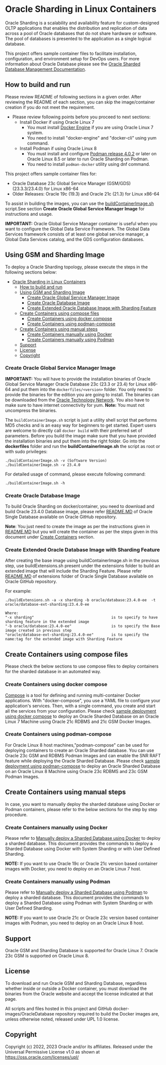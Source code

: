 # Oracle Sharding in Linux Containers

Oracle Sharding is a scalability and availability feature for custom-designed OLTP applications that enables the distribution and replication of data across a pool of Oracle databases that do not share hardware or software. The pool of databases is presented to the application as a single logical database.

This project offers sample container files to facilitate installation, configuration, and environment setup for DevOps users. For more information about Oracle Database please see the [Oracle Sharded Database Management Documentation](http://docs.oracle.com/en/database/).

## How to build and run

Please review README of following sections in a given order. After reviewing the README of each section, you can skip the image/container creation if you do not meet the requirement.

* Please review following points before you proceed to next sections:
  * Install Docker if using Oracle Linux 7
    * You must install [Docker Engine](https://docs.oracle.com/en/operating-systems/oracle-linux/docker/) if you are using Oracle Linux 7 system.
    * You need to install "docker-engine" and "docker-cli" using yum command.
  * Install Podman if using Oracle Linux 8
    * You must install and configure [Podman release 4.0.2](https://docs.oracle.com/en/operating-systems/oracle-linux/Podman/) or later on Oracle Linux 8.5 or later to run Oracle Sharding on Podman.
    * You need to install `podman-docker` utility using dnf command.

This project offers sample container files for:

* Oracle Database 23c Global Service Manager (GSM/GDS) (23.3.3/23.4.0) for Linux x86-64
* Older Releases: Oracle 19c (19.3) and Oracle 21c (21.3) for Linux x86-64

To assist in building the images, you can use the [buildContainerImage.sh](dockerfiles/buildContainerImage.sh) script.See section **Create Oracle Global Service Manager Image** for instructions and usage.

**IMPORTANT:** Oracle Global Service Manager container is useful when you want to configure the Global Data Service Framework. The Global Data Services framework consists of at least one global service manager, a Global Data Services catalog, and the GDS configuration databases.

## Using GSM and Sharding Image

To deploy a Oracle Sharding topology, please execute the steps in the following sections below:
- [Oracle Sharding in Linux Containers](#oracle-sharding-in-linux-containers)
  - [How to build and run](#how-to-build-and-run)
  - [Using GSM and Sharding Image](#using-gsm-and-sharding-image)
    - [Create Oracle Global Service Manager Image](#create-oracle-global-service-manager-image)
    - [Create Oracle Database Image](#create-oracle-database-image)
    - [Create Extended Oracle Database Image with Sharding Feature](#create-extended-oracle-database-image-with-sharding-feature)
  - [Create Containers using compose files](#create-containers-using-compose-files)
    - [Create Containers using docker compose](#create-containers-using-docker-compose)
    - [Create Containers using podman-compose](#create-containers-using-podman-compose)
  - [Create Containers using manual steps](#create-containers-using-manual-steps)
    - [Create Containers manually using Docker](#create-containers-manually-using-docker)
    - [Create Containers manually using Podman](#create-containers-manually-using-podman)
  - [Support](#support)
  - [License](#license)
  - [Copyright](#copyright)

### Create Oracle Global Service Manager Image

**IMPORTANT:** You will have to provide the installation binaries of Oracle Global Service Manager Oracle Database 23c  (23.3 or 23.4) for Linux x86-64 and put them into the `dockerfiles/<version>` folder. You only need to provide the binaries for the edition you are going to install. The binaries can be downloaded from the [Oracle Technology Network](http://www.oracle.com/technetwork/database/enterprise-edition/downloads/index.html). You also have to make sure to have internet connectivity for yum.
**Note:** You must not uncompress the binaries.

The `buildContainerImage.sh` script is just a utility shell script that performs MD5 checks and is an easy way for beginners to get started. Expert users are welcome to directly call `docker build` with their preferred set of parameters. Before you build the image make sure that you have provided the installation binaries and put them into the right folder. Go into the **dockerfiles** folder and run the **buildContainerImage.sh** the script as root or with sudo privileges:

```
./buildContainerImage.sh -v (Software Version)
./buildContainerImage.sh -v 23.4.0
```

For detailed usage of command, please execute following command:

```
./buildContainerImage.sh -h
```

### Create Oracle Database Image

To build Oracle Sharding on docker/container, you need to download and build Oracle 23.4.0 Database image, please refer [README.MD](https://github.com/oracle/docker-images/blob/master/OracleDatabase/SingleInstance/README.md) of Oracle Single Database available on Oracle GitHub repository.

**Note**: You just need to create the image as per the instructions given in [README.MD](https://github.com/oracle/docker-images/blob/master/OracleDatabase/SingleInstance/README.md) but you will create the container as per the steps given in this document under [Create Containers](#create-containers) section.

### Create Extended Oracle Database Image with Sharding Feature

After creating the base image using buildContainerImage.sh in the previous step, use buildExtensions.sh present under the extensions folder to build an extended image that will include the Sharding Feature. Please refer [README.MD](https://github.com/oracle/docker-images/blob/main/OracleDatabase/SingleInstance/extensions/README.md) of extensions folder of Oracle Single Database available on Oracle GitHub repository.

For example:

```
./buildExtensions.sh -a -x sharding -b oracle/database:23.4.0-ee  -t oracle/database-ext-sharding:23.4.0-ee

Where:
"-x sharding"                                   is to specify to have sharding feature in the extended image
"-b oracle/database:23.4.0-ee"                  is to specify the Base image created in previous step
"oracle/database-ext-sharding:23.4.0-ee"        is to specify the name:tag for the extended image with Sharding Feature
```

## Create Containers using compose files

Please check the below sections to use compose files to deploy containers for the sharded database in an automated way.

### Create Containers using docker compose

[Compose](https://docs.docker.com/compose/) is a tool for defining and running multi-container Docker applications. With "docker-compose", you use a YAML file to configure your application's services. Then, with a single command, you create and start all the services from your configuration. Please check [sample deployment using docker compose](./samples/compose-files/docker-compose.md) to deploy an Oracle Sharded Database on an Oracle Linux 7 Machine using Oracle 21c RDBMS and 21c GSM Docker Images.


### Create Containers using podman-compose

For Oracle Linux 8 host machines,"podman-compose" can be used for deploying containers to create an Oracle Sharded database. You can use Oracle 23c GSM and RDBMS Podman Images and can enable the SNR RAFT feature while deploying the Oracle Sharded Database. Please check [sample deployment using podman-compose](./samples/compose-files/podman-compose.md) to deploy an Oracle Sharded Database on an Oracle Linux 8 Machine using Oracle 23c RDBMS and 23c GSM Podman Images.




## Create Containers using manual steps

In case, you want to manually deploy the sharded database using Docker or Podman containers, please refer to the below sections for the step by step procedure.

### Create Containers manually using Docker

Please refer to [Manually deploy a Sharded Database using Docker](./samples/manual-steps/docker-manual-steps/README.md) to deploy a  sharded database. This document provides the commands to deploy a Sharded Database using Docker with System Sharding or with User Defined Sharding.

**NOTE:** If you want to use Oracle 19c or Oracle 21c version based container images with Docker, you need to deploy on an Oracle Linux 7 host.

### Create Containers manually using Podman

Please refer to [Manually deploy a Sharded Database using Podman](./samples/manual-steps/podman-manual-steps/README.md) to deploy a  sharded database. This document provides the commands to deploy a Sharded Database using Podman with System Sharding or with User Defined Sharding.

**NOTE:** If you want to use Oracle 21c or Oracle 23c version based container images with Podman, you need to deploy on an Oracle Linux 8 host.


## Support

Oracle GSM and Sharding Database is supported for Oracle Linux 7. Oracle 23c GSM is supported on Oracle Linux 8.


## License

To download and run Oracle GSM and Sharding Database, regardless whether inside or outside a Docker container, you must download the binaries from the Oracle website and accept the license indicated at that page.

All scripts and files hosted in this project and GitHub docker-images/OracleDatabase repository required to build the Docker images are, unless otherwise noted, released under UPL 1.0 license.


## Copyright

Copyright (c) 2022, 2023 Oracle and/or its affiliates.
Released under the Universal Permissive License v1.0 as shown at https://oss.oracle.com/licenses/upl/